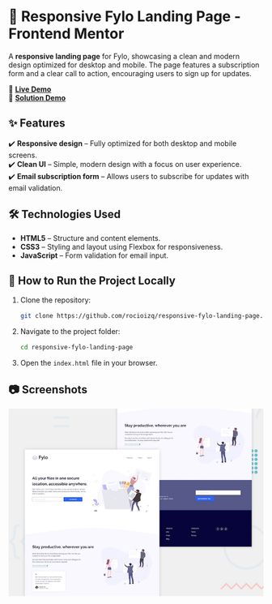 # 📑 Responsive Fylo Landing Page - Frontend Mentor

A **responsive landing page** for Fylo, showcasing a clean and modern design optimized for desktop and mobile. The page features a subscription form and a clear call to action, encouraging users to sign up for updates.

🔗 **[Live Demo](https://responsive-fylo-landing-page-rho.vercel.app/)**  
🔗 **[Solution Demo](https://www.frontendmentor.io/solutions/responsive-fylo-landing-page-LcUcdirKou)**  

## ✨ Features  
✔️ **Responsive design** – Fully optimized for both desktop and mobile screens.  
✔️ **Clean UI** – Simple, modern design with a focus on user experience.  
✔️ **Email subscription form** – Allows users to subscribe for updates with email validation.  

## 🛠️ Technologies Used  
- **HTML5** – Structure and content elements.  
- **CSS3** – Styling and layout using Flexbox for responsiveness.  
- **JavaScript** – Form validation for email input.  

## 🚀 How to Run the Project Locally  
1. Clone the repository:  
    ```bash
    git clone https://github.com/rocioizq/responsive-fylo-landing-page.git
    ```  
2. Navigate to the project folder:  
    ```bash
    cd responsive-fylo-landing-page
    ```  
3. Open the `index.html` file in your browser.  

## 📷 Screenshots  
![Fylo Landing Page Screenshot](./design/desktop-preview.jpg)  
